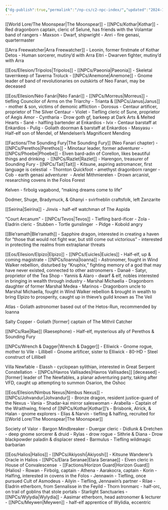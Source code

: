 ```yaml
---
{"dg-publish":true,"permalink":"/np-cs/c2-npc-index/","updated":"2024-12-22T23:22:59.628-06:00"}
---
```


[[World Lore/The Moonspear\|The Moonspear]]
	- [[NPCs/Kothar\|Kothar]] - Red dragonborn captain, cleric of Seluné, has friends with the Volamtar band of rangers
	- Maxson - Dwarf, shipwright
	- Anri - fire genasi, quartermaster
  
[[Arra Freewatcher\|Arra Freewatcher]] - Leonin, former firstmate of Kothar
Detos - Human sorcerer, mutiny’d with Arra
Eitri - Dwarven fighter, mutiny’d with Arra

[[Eos/Ellesion/Tripolos\|Tripolos]]
	- [[NPCs/Paeonia\|Paeonia]] - Skeletal tavernkeep of Taverna Troluck
	- [[NPCs/Anemone\|Anemone]] - Gnome leader of band of revolutionaries on outskirts of Neo Fanari, may be deceased 

[[Eos/Ellesion/Néo Fanári\|Néo Fanári]]
	- [[NPCs/Morreus\|Morreus]] - tiefling Councilor of Arms on the Triarchy
	- Trianta & [[NPCs/Janus\|Janus]] - mother & son, victims of demonic affliction
	- Dorosus - Centaur artificer, proprietor of The Silver Centaur
	- Violet - Tiefling cleric of Sune, proprietor of Aegis Amor
	- Cyntharia - Drow goth gf, barkeep at Dark Arts & Melted Hearts
	- Sané - halfling bartender at Enkardios
	- Ivix - Centaur barstaff at Enkardios
	- Pulig - Goliath doorman & barstaff at Enkardios
	- Masyasu - Half-elf son of Mendel, of Mendelsen’s Magnificent Mending

[[Factions/The Sounding Fury\|The Sounding Fury]] (Neo Fanari chapter)
	- [[NPCs/Perethos\|Perethos]] - Minotaur leader, former adventurer
	- [[NPCs/Phoebe\|Phoebe]] - Elven bard-adin of Corellon, likes beautiful things and drinking 
	- [[NPCs/Razlet\|Razlet]] - Harengon, treasurer of Sounding Fury
	- [[NPCs/Tait\|Tait]] - Kitsune, aspiring astromancer, first language is celestial 
	- Thornton Quickfoot - amethyst dragonborn ranger
	- Cob - earth genasi adventurer 
	- Arelel Mithmierelen - Drown arcanist, researching covens in the Folos Forest

Kelven - firbolg vagabond, “making dreams come to life”

Dodmer, Shuge, Bradymuck, & Ghanyi - svirfneblin craftsfolk, left Zanzarite

[[Seirína\|Seirína]]
	- Jinvis - half-elf watchman of The Aspída

“Court Arcanum”
	- [[NPCs/Tevos\|Tevos]] - Tiefling bard-ificer
	- Zola - Eladrin cleric
	- Stubben - Tortle gunslinger 
	- Pidge - Kobold angry

[[Ble’ramath\|Ble’ramath]] - Sapphire dragon, interested in creating a haven for “those that would not fight war, but still come out victorious” - interested in protecting the realms from extraplanar threats

[[Eos/Ellesion/Elpizo\|Elpizo]]
	- [[NPCs/Euicles\|Euicles]] - Half-elf, up & coming magistrate
	- [[NPCs/Ioanna\|Ioanna]] - Astronomer, fought in Wind Walker rebellion, disturbed by “Kruphix,” fighting memory of a god that may have never existed, connected to other astronomers
	- Danaë - Satyr, proprietor of the Tea Shop
	- Yannis & Alaro - dwarf & elf, nobles interested in bringing in wealth through industry
	- Marshal Michaella - Dragonborn daughter of former Marshal Medea
	- Marinos - Dragonborn uncle to Marshal Michaella, fought in Wind Walker rebellion & brought in wealth to bring Elpizo to prosperity, caught up in thieve’s guild known as The Veil

Atlas - Goliath astronomer based out of the Hetos-Run, recommended by Ioanna

Salty Copper - Goliath [former] captain of The Mithril Catcher

[[NPCs/Rae\|Rae]] (Raesephone) - Half-elf, mysterious ally of Perethos & Sounding Fury

[[NPCs/Wrench & Dagger\|Wrench & Dagger]]
	- Elliwick - Gnome rogue, mother to Vile
	- Lillibell - Gnome artificer, sister to Elliwick
	- 80-HD - Steel construct of Lillibell

Villa Newfable
	- Elassh - cyclopean sylithian, interested in Great Serpent Constellation 
	- [[NPCs/Havros Vallisades\|Havros Vallisades]] [deceased] - [former] leader of The Newfables, a planar adventuring party, taking after VFD, caught up attempting to summon Osarion, the Oshoc

[[Eos/Ellesion/Nimbus Nexus\|Nimbus Nexus]]
	- [[NPCs/Johvandur\|Johvandur]] - Bronze dragon, resident justice-guard of the Nexus
	- Vania - Shadar-kai mirror saleswoman
	- Arabella - Captain of the Wraithwing, friend of [[NPCs/Kothar\|Kothar]]’s
	- Brisbonk, Alrick, & Halan - gnome explorers
	- Elias & Narvin - tiefling & halfing, recruited for [[World Lore/The Moonspear\|The Moonspear]]

Society of Valor
	- Bargon Mindbreaker - Duergar cleric
	- Didlunk & Dretchen - deep gnome sorcerer & druid
	- Rylas - drow rogue
	- Sithrie & Diana - Drow blackpowder paladin & displacer steed
	- Barmulus - Tiefling wildmagic barbarian

[[Eos/Halios\|Halios]]
	- [[NPCs/Akiyoshi\|Akiyoshi]] - Kitsune Wanderer’s Oracle in Halios
	- [[NPCs/Elara Seranae\|Elara Seranae]] - Elven cleric in House of Convalescense 
	- [[Factions/Horizon Guard\|Horizon Guard]] (Halios)
		- Rowan - Firbolg, captain
		- Athena - Aarakocra, captain
		- Korin - Halfing, interested in covens in the Folos
		- Jennawin - Tiefling, once pursued Cult of Asmodeus
		- Ailyin - Tiefling, Jennawin’s partner
		- Rilae - Eladrin etherborn, from Sennalisse in the Feyild
		- Thorn Ironmarc - half-orc, on trail of goblins that stole portals
	- Starlight Sanctuaries
		- [[NPCs/Wylydia\|Wylydia]] - Aasimar etherborn, head astronomer & lecturer
		- [[NPCs/Meywen\|Meywen]] - half-elf apprentice of Wylidia, eccentric

